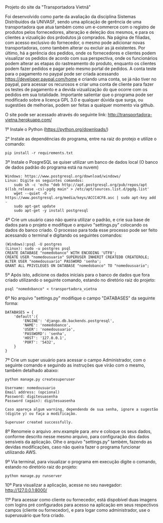 Projeto do site da "Transportadora Vietnã"

Foi desenvolvido como parte da avaliação da disciplina Sistemas Distribuídos da UNIVASF, sendo uma aplicação de gerência de uma 
transportadora que atua também como um e-commerce com o registro de produtos pelos fornecedores, alteração e deleção dos mesmos,
e para os clientes a vizualição dos prdodutos já comprados. Na página de filiadas, com acesso exclusivo do fornecedor, o mesmo 
pode adicionar novas transportadoras, como também alterar ou excluir as já existentes. Por último, há a gerência dos pedidos, onde
os fornecedores e clientes podem visualizar os pedidos de acordo com sua perspectiva, onde os funcionários podem alterar as etapas
do rastreamento do produto, enquanto os clientes podem fazer pedidos e pagar pelo mesmo portal de pedidos. A conta teste para o 
pagamento no paypal pode ser criada acessando https://developer.paypal.com/home e criando uma conta, se já não tiver no paypal, 
para acessar os recurosos e criar uma conta de cliente para fazer os testes de pagamento e a devida vizualização do que ocorre com
os pedidos em sua totalidade. Importante salientar que o programa pode ser modificado sobre a licença GPL 3.0 e qualquer dúvida que
surga, ou sugestões de melhorias, podem ser feitas a qualquer momento via github.

O site pode ser acessado através do seguinte link: http://transportadora-vietna.herokuapp.com/

1º Instale o Python (https://python.org/downloads/)

2° Instale as dependências do programa, entre na raiz do protejo e utilize o comando:
    
    pip install -r requirements.txt
   
3º Instale o PosgreSQL se quiser utilizar um banco de dados local (O banco de dados padrão do programa está na nuvem)

    Windows: https://www.postgresql.org/download/windows/
    Linux: Digite os seguintes comandos: 
        sudo sh -c 'echo "deb http://apt.postgresql.org/pub/repos/apt $(lsb_release -cs)-pgdg main" > /etc/apt/sources.list.d/pgdg.list'
        wget --quiet -O - https://www.postgresql.org/media/keys/ACCC4CF8.asc | sudo apt-key add -
        sudo apt-get update
        sudo apt-get -y install postgresql

4º Crie um usuário caso não queira utilizar o padrão, e crie sua base de dados para 
    o projeto e modifique o arquivo "settings.py" colocando os dados do banco criado. O processo
    para toda esse processo pode ser feito acessando o terminal e digitando os seguintes comandos:
    
    (Windows):psql -U postgres
    (Linux): sudo -u postgres psql
    CREATE DATABASE "nomedobanco" WITH ENCODING 'UTF8';
    CREATE USER "nomedousuario" SUPERUSER INHERIT CREATEDB CREATEROLE;
    ALTER USER "nomedousuario" PASSWORD 'senha';
    GRANT ALL PRIVILEGES ON DATABASE "nomedobanco" TO "nomedousuario";
    
5º Após isto, adicione os dados iniciais para o banco de dados que fora criado utilizando o seguinte comando, 
    estando no diretório raiz do projeto:

    psql "nomedobanco" < transportadora_vietna
    
6º No arquivo "settings.py" modifique o campo "DATABASES" da seguinte forma:

    DATABASES = {
        'default':{
            'ENGINE': 'django.db.backends.postgresql',
            'NAME': 'nomedobanco',
            'USER': 'nomedousuario',
            'PASSWORD': 'senha',
            'HOST': '127.0.0.1',
            'PORT': '5432',
        }
    }
 
7º Crie um super usuário para acessar o campo Administrador, com o seguinte comando e seguindo as instruções que 
   virão com o mesmo, também detalhado abaixo:

    python manage.py createsuperuser
    
    Username: nomedousuario
    Email address: (opcional)
    Password: digitesuasenha
    Password (again): digitesuasenha
    
    Caso apareça algum warning, dependendo de sua senha, ignore a sugestão (digite y) ou faça a modificação.
    
    Superuser created successfully.
    
8º Renomeie o arquivo .env.example para .env e coloque os seus dados, conforme descrito nesse mesmo arquivo, para configuração dos
   dados sensíveis da aplicação. Olhe o arquivo "settings.py" também, fazendo as devidas modificações, caso não queira fazer
   o programa funcionar utilizando AWS.

9º Via terminal, para visualizar o programa em execução digite o comando, estando no diretório raiz do projeto:
    
    python manage.py runserver

10º Para visualizar a aplicação, acesse no seu navegador: http://127.0.0.1:8000/

11º Para acessar como cliente ou fornecedor, está dispobível duas imagens com logins pré configurados para acesso
   na aplicação em seus respectivos campos (cliente ou fornecedor), e para logar como administrador, use o 
   superusuário que fora criado.
    






